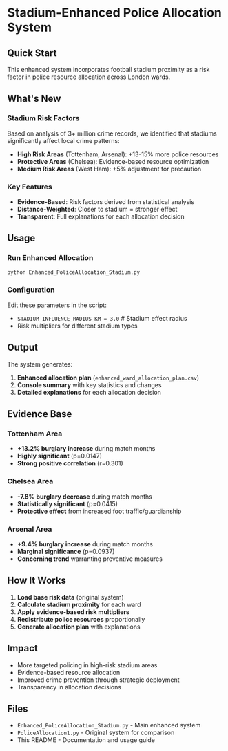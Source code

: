 # Stadium-Enhanced Police Allocation System

## Quick Start

This enhanced system incorporates football stadium proximity as a risk factor in police resource allocation across London wards.

## What's New

### Stadium Risk Factors
Based on analysis of 3+ million crime records, we identified that stadiums significantly affect local crime patterns:

- **High Risk Areas** (Tottenham, Arsenal): +13-15% more police resources
- **Protective Areas** (Chelsea): Evidence-based resource optimization  
- **Medium Risk Areas** (West Ham): +5% adjustment for precaution

### Key Features
- **Evidence-Based**: Risk factors derived from statistical analysis
- **Distance-Weighted**: Closer to stadium = stronger effect
- **Transparent**: Full explanations for each allocation decision

## Usage

### Run Enhanced Allocation
```python
python Enhanced_PoliceAllocation_Stadium.py
```

### Configuration
Edit these parameters in the script:
- `STADIUM_INFLUENCE_RADIUS_KM = 3.0`  # Stadium effect radius
- Risk multipliers for different stadium types

## Output

The system generates:
1. **Enhanced allocation plan** (`enhanced_ward_allocation_plan.csv`)
2. **Console summary** with key statistics and changes
3. **Detailed explanations** for each allocation decision

## Evidence Base

### Tottenham Area
- **+13.2% burglary increase** during match months
- **Highly significant** (p=0.0147)
- **Strong positive correlation** (r=0.301)

### Chelsea Area  
- **-7.8% burglary decrease** during match months
- **Statistically significant** (p=0.0415)
- **Protective effect** from increased foot traffic/guardianship

### Arsenal Area
- **+9.4% burglary increase** during match months
- **Marginal significance** (p=0.0937)
- **Concerning trend** warranting preventive measures

## How It Works

1. **Load base risk data** (original system)
2. **Calculate stadium proximity** for each ward
3. **Apply evidence-based risk multipliers**
4. **Redistribute police resources** proportionally
5. **Generate allocation plan** with explanations

## Impact

- More targeted policing in high-risk stadium areas
- Evidence-based resource allocation
- Improved crime prevention through strategic deployment
- Transparency in allocation decisions

## Files

- `Enhanced_PoliceAllocation_Stadium.py` - Main enhanced system
- `PoliceAllocation1.py` - Original system for comparison
- This README - Documentation and usage guide 